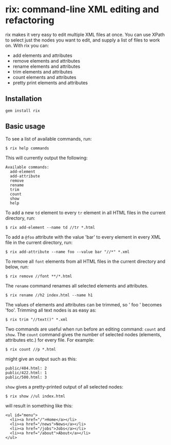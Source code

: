 # rix: command-line XML editing and refactoring

rix makes it very easy to edit multiple XML files at once. You can use XPath to select just the nodes you want to edit, and supply a list of files to work on. With rix you can:

* add elements and attributes
* remove elements and attributes
* rename elements and attributes
* trim elements and attributes
* count elements and attributes
* pretty print elements and attributes

## Installation

    gem install rix

## Basic usage

To see a list of available commands, run:

    $ rix help commands

This will currently output the following:

    Available commands:
      add-element
      add-attribute
      remove
      rename
      trim
      count
      show
      help

To add a new `td` element to every `tr` element in all HTML files in the current directory, run:

    $ rix add-element --name td //tr *.html

To add a `@foo` attribute with the value 'bar' to every element in every XML file in the current directory, run:

    $ rix add-attribute --name foo --value bar "//*" *.xml

To remove all `font` elements from all HTML files in the current directory and below, run:

    $ rix remove //font **/*.html

The `rename` command renames all selected elements and attributes.

    $ rix rename //h2 index.html --name h1

The values of elements and attributes can be trimmed, so ' foo ' becomes 'foo'. Trimming all text nodes is as easy as:

    $ rix trim "//text()" *.xml

Two commands are useful when run before an editing command: `count` and `show`.
The `count` command gives the number of selected nodes (elements, attributes etc.) for every file. For example:

    $ rix count //p *.html

might give an output such as this:

    public/404.html: 2
    public/422.html: 1
    public/500.html: 3

`show` gives a pretty-printed output of all selected nodes:

    $ rix show //ul index.html

will result in something like this:

    <ul id="menu">
      <li><a href="/">Home</a></li>
      <li><a href="/news">News</a></li>
      <li><a href="/jobs">Jobs</a></li>
      <li><a href="/about">About</a></li>
    </ul>

